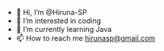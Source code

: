 - 👋 Hi, I’m @Hiruna-SP
- 👀 I’m interested in coding
- 🌱 I’m currently learning Java
- 📫 How to reach me hirunasp@gmail.com


<!---
Hiruna-SP/Hiruna-SP is a ✨ special ✨ repository because its `README.md` (this file) appears on your GitHub profile.
You can click the Preview link to take a look at your changes.
--->
